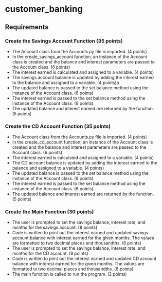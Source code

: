 # customer_banking

## Requirements
### Create the Savings Account Function (35 points)
- The Account class from the Accounts.py file is imported. (4 points)
- In the create_savings_account function, an instance of the Account class is created and the balance and interest parameters are passed to the Account class. (6 points)
- The interest earned is calculated and assigned to a variable. (4 points)
- The savings account balance is updated by adding the interest earned to the balance and assigned to a variable. (4 points)a
- The updated balance is passed to the set balance method using the instance of the Account class. (6 points)
- The interest earned is passed to the set balance method using the instance of the Account class. (6 points)
- The updated balance and interest earned are returned by the function. (5 points)
### Create the CD Account Function (35 points)
- The Account class from the Accounts.py file is imported. (4 points)
- In the create_cd_account function, an instance of the Account class is created and the balance and interest parameters are passed to the Account class. (6 points)
- The interest earned is calculated and assigned to a variable. (4 points)
- The CD account balance is updated by adding the interest earned to the balance and assigned to a variable. (4 points)
- The updated balance is passed to the set balance method using the instance of the Account class. (6 points)
- The interest earned is passed to the set balance method using the instance of the Account class. (6 points)
- The updated balance and interest earned are returned by the function. (5 points)
### Create the Main Function (30 points)
- The user is prompted to set the savings balance, interest rate, and months for the savings account. (8 points)
- Code is written to print out the interest earned and updated savings account balance with interest earned for the given months. The values are formatted to two decimal places and thousandths. (6 points)
- The user is prompted to set the savings balance, interest rate, and months for the CD account. (8 points)
- Code is written to print out the interest earned and updated CD account balance with interest earned for the given months. The values are formatted to two decimal places and thousandths. (6 points)
- The main function is called to run the program. (2 points)
